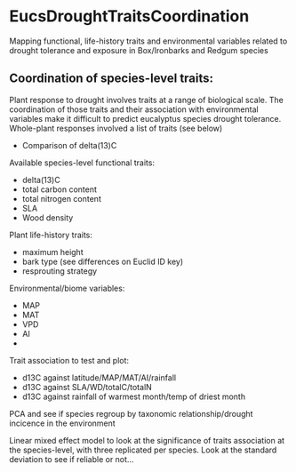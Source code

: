# EucsDroughtTraitsCoordination
Mapping functional, life-history traits and environmental variables related to drought tolerance and exposure in Box/Ironbarks and Redgum species

## Coordination of species-level traits:

Plant response to drought involves traits at a range of biological scale. The coordination of those traits and their association with environmental variables make it difficult to predict eucalyptus species drought tolerance.
Whole-plant responses involved a list of traits (see below)
 * Comparison of delta(13)C
 
 Available species-level functional traits:
  * delta(13)C
  * total carbon content
  * total nitrogen content
  * SLA
  * Wood density
  
Plant life-history traits:
  * maximum height
  * bark type (see differences on Euclid ID key)
  * resprouting strategy
  
Environmental/biome variables:
  * MAP
  * MAT
  * VPD
  * AI
  *
  
Trait association to test and plot:
 * d13C against latitude/MAP/MAT/AI/rainfall
 * d13C against SLA/WD/totalC/totalN
 * d13C against rainfall of warmest month/temp of driest month

PCA and see if species regroup by taxonomic relationship/drought incicence in the environment

Linear mixed effect model to look at the significance of traits association at the species-level, with three replicated per species. Look at the standard deviation to see if reliable or not...